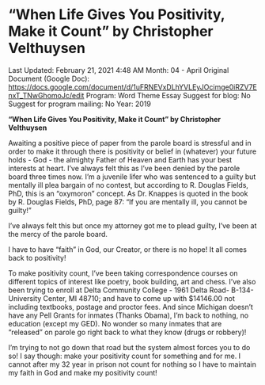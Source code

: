 # “When Life Gives You Positivity, Make it Count” by Christopher Velthuysen

Last Updated: February 21, 2021 4:48 AM
Month: 04 - April
Original Document (Google Doc): https://docs.google.com/document/d/1uFRNEVxDLhYVLEyJOcimge0iRZV7EnxT_TNwGhomoJc/edit
Program: Word Theme Essay
Suggest for blog: No
Suggest for program mailing: No
Year: 2019

**“When Life Gives You Positivity, Make it Count” by Christopher Velthuysen**

Awaiting a positive piece of paper from the parole board is stressful and in order to make it through there is positivity or belief in (whatever) your future holds - God - the almighty Father of Heaven and Earth has your best interests at heart. I’ve always felt this as I’ve been denied by the parole board three times now. I’m a juvenile lifer who was sentenced to a guilty but mentally ill plea bargain of no contest, but according to R. Douglas Fields, PhD, this is an “oxymoron” concept. As Dr. Knappes is quoted in the book by R. Douglas Fields, PhD, page 87: “If you are mentally ill, you cannot be guilty!”

I’ve always felt this but once my attorney got me to plead guilty, I’ve been at the mercy of the parole board.

I have to have “faith” in God, our Creator, or there is no hope! It all comes back to positivity!

To make positivity count, I’ve been taking correspondence courses on different topics of interest like poetry, book building, art and chess. I’ve also been trying to enroll at Delta Community College - 1961 Delta Road- B-134-University Center, MI 48710; and have to come up with $14146.00 not including textbooks, postage and proctor fees. And since Michigan doesn’t have any Pell Grants for inmates (Thanks Obama), I’m back to nothing, no education (except my GED). No wonder so many inmates that are “released” on parole go right back to what they know (drugs or robbery)!

I’m trying to not go down that road but the system almost forces you to do so! I say though: make your positivity count for something and for me. I cannot after my 32 year in prison not count for nothing so I have to maintain my faith in God and make my positivity count!